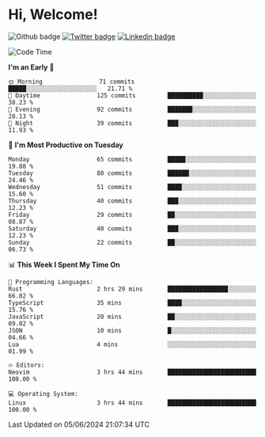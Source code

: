   # Hi, Welcome!
  ![Github badge](https://img.shields.io/github/followers/kraken-afk.svg?style=social&label=Follow&maxAge=2592000)
  [![Twitter badge](https://img.shields.io/badge/-Twitter-00acee?style=flat-square&logo=Twitter&logoColor=white)](https://twitter.com/trshppl)
  [![Linkedin badge](https://img.shields.io/badge/LinkedIn-0077B5?style=flat-square&logo=linkedin&logoColor=white)](https://www.linkedin.com/in/noveanrer)
<!--START_SECTION:waka-->
![Code Time](http://img.shields.io/badge/Code%20Time-227%20hrs%2053%20mins-blue)

**I'm an Early 🐤** 

```text
🌞 Morning                71 commits          █████░░░░░░░░░░░░░░░░░░░░   21.71 % 
🌆 Daytime                125 commits         ██████████░░░░░░░░░░░░░░░   38.23 % 
🌃 Evening                92 commits          ███████░░░░░░░░░░░░░░░░░░   28.13 % 
🌙 Night                  39 commits          ███░░░░░░░░░░░░░░░░░░░░░░   11.93 % 
```
📅 **I'm Most Productive on Tuesday** 

```text
Monday                   65 commits          █████░░░░░░░░░░░░░░░░░░░░   19.88 % 
Tuesday                  80 commits          ██████░░░░░░░░░░░░░░░░░░░   24.46 % 
Wednesday                51 commits          ████░░░░░░░░░░░░░░░░░░░░░   15.60 % 
Thursday                 40 commits          ███░░░░░░░░░░░░░░░░░░░░░░   12.23 % 
Friday                   29 commits          ██░░░░░░░░░░░░░░░░░░░░░░░   08.87 % 
Saturday                 40 commits          ███░░░░░░░░░░░░░░░░░░░░░░   12.23 % 
Sunday                   22 commits          ██░░░░░░░░░░░░░░░░░░░░░░░   06.73 % 
```


📊 **This Week I Spent My Time On** 

```text
💬 Programming Languages: 
Rust                     2 hrs 29 mins       █████████████████░░░░░░░░   66.82 % 
TypeScript               35 mins             ████░░░░░░░░░░░░░░░░░░░░░   15.76 % 
JavaScript               20 mins             ██░░░░░░░░░░░░░░░░░░░░░░░   09.02 % 
JSON                     10 mins             █░░░░░░░░░░░░░░░░░░░░░░░░   04.66 % 
Lua                      4 mins              ░░░░░░░░░░░░░░░░░░░░░░░░░   01.99 % 

🔥 Editors: 
Neovim                   3 hrs 44 mins       █████████████████████████   100.00 % 

💻 Operating System: 
Linux                    3 hrs 44 mins       █████████████████████████   100.00 % 
```


 Last Updated on 05/06/2024 21:07:34 UTC
<!--END_SECTION:waka-->